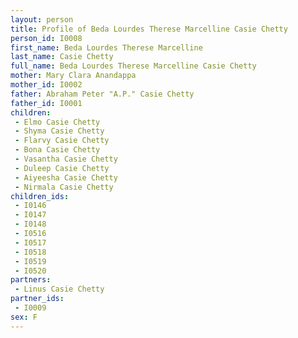 ```yaml
---
layout: person
title: Profile of Beda Lourdes Therese Marcelline Casie Chetty
person_id: I0008
first_name: Beda Lourdes Therese Marcelline
last_name: Casie Chetty
full_name: Beda Lourdes Therese Marcelline Casie Chetty
mother: Mary Clara Anandappa
mother_id: I0002
father: Abraham Peter "A.P." Casie Chetty
father_id: I0001
children:
 - Elmo Casie Chetty
 - Shyma Casie Chetty
 - Flarvy Casie Chetty
 - Bona Casie Chetty
 - Vasantha Casie Chetty
 - Duleep Casie Chetty
 - Aiyeesha Casie Chetty
 - Nirmala Casie Chetty
children_ids:
 - I0146
 - I0147
 - I0148
 - I0516
 - I0517
 - I0518
 - I0519
 - I0520
partners:
 - Linus Casie Chetty
partner_ids:
 - I0009
sex: F
---
```


